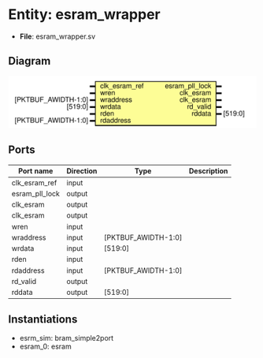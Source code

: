 # Entity: esram_wrapper

- **File**: esram_wrapper.sv
## Diagram

![Diagram](esram_wrapper.svg "Diagram")
## Ports

| Port name      | Direction | Type                | Description |
| -------------- | --------- | ------------------- | ----------- |
| clk_esram_ref  | input     |                     |             |
| esram_pll_lock | output    |                     |             |
| clk_esram      | output    |                     |             |
| clk_esram      | output    |                     |             |
| wren           | input     |                     |             |
| wraddress      | input     | [PKTBUF_AWIDTH-1:0] |             |
| wrdata         | input     | [519:0]             |             |
| rden           | input     |                     |             |
| rdaddress      | input     | [PKTBUF_AWIDTH-1:0] |             |
| rd_valid       | output    |                     |             |
| rddata         | output    | [519:0]             |             |
## Instantiations

- esrm_sim: bram_simple2port
- esram_0: esram

